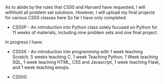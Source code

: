 As to abide by the rules that CS50 and Harvard have requested, I will withhold all problem set solutions. However, I will upload my final projects for various CS50 classes here
So far I have only completed:
* CS50P - An introduction into Python class solely focused on Python for 11 weeks of materials, including nine problem sets and one final project. 

In progress I have:
* CS50X - An introduction into programming with 1 week teaching Scratch, 5 weeks teaching C, 1 week Teaching Python, 1 Week teaching SQL, 1 week teaching HTML, CSS and Javascript, 1 week teaching Flask, and 1 week teaching emojis.

* CS50G

